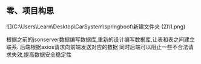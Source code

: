 ## 零、项目构思


![](C:\Users\Learn\Desktop\CarSystem\springboot\新建文件夹 (2)\1.png)


根据之前的jsonserver数据编写数据库,重新的设计编写数据库,让表和表之间建立联系.
后端根据axios请求向前端发送对应的数据
同时后端可以阻止一些不合法请求失效,提高数据安全稳定性